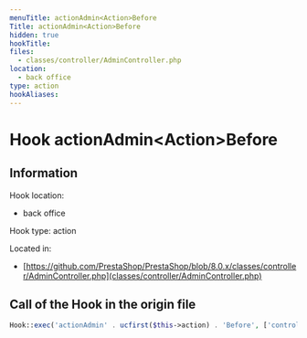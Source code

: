 ```yaml
---
menuTitle: actionAdmin<Action>Before
Title: actionAdmin<Action>Before
hidden: true
hookTitle: 
files:
  - classes/controller/AdminController.php
location:
  - back office
type: action
hookAliases:
---
```


# Hook actionAdmin&lt;Action>Before

## Information

Hook location:
  - back office

Hook type: action

Located in: 
  - [https://github.com/PrestaShop/PrestaShop/blob/8.0.x/classes/controller/AdminController.php](classes/controller/AdminController.php)

## Call of the Hook in the origin file

```php
Hook::exec('actionAdmin' . ucfirst($this->action) . 'Before', ['controller' => $this]);
```
